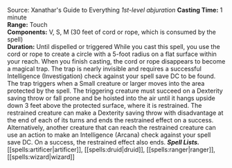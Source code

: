 Source: Xanathar's Guide to Everything
*1st-level abjuration*
**Casting Time:** 1 minute  
**Range:** Touch  
**Components:** V, S, M (30 feet of cord or rope, which is consumed by the spell)  
**Duration:** Until dispelled or triggered
While you cast this spell, you use the cord or rope to create a circle with a 5-foot radius on a flat surface within your reach. When you finish casting, the cord or rope disappears to become a magical trap.
The trap is nearly invisible and requires a successful Intelligence (Investigation) check against your spell save DC to be found.
The trap triggers when a Small creature or larger moves into the area protected by the spell. The triggering creature must succeed on a Dexterity saving throw or fall prone and be hoisted into the air until it hangs upside down 3 feet above the protected surface, where it is restrained.
The restrained creature can make a Dexterity saving throw with disadvantage at the end of each of its turns and ends the restrained effect on a success. Alternatively, another creature that can reach the restrained creature can use an action to make an Intelligence (Arcana) check against your spell save DC. On a success, the restrained effect also ends.
***Spell Lists.*** [[spells:artificer|artificer]], [[spells:druid|druid]], [[spells:ranger|ranger]], [[spells:wizard|wizard]]